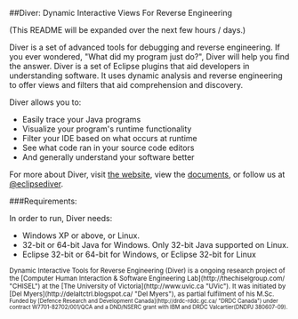 ##Diver:  Dynamic Interactive Views For Reverse Engineering

(This README will be expanded over the next few hours / days.)

Diver is a set of advanced tools for debugging and reverse engineering. If you ever wondered, "What did my program just do?", Diver will help you find the answer.  Diver is a set of Eclipse plugins that aid developers in understanding software. It uses dynamic analysis and reverse engineering to offer views and filters that aid comprehension and discovery.

Diver allows you to:

* Easily trace your Java programs
* Visualize your program's runtime functionality
* Filter your IDE based on what occurs at runtime
* See what code ran in your source code editors
* And generally understand your software better

For more about Diver, visit [the website](http://eclipsediver.wordpress.com "Diver on Wordpress"), view the [documents](http://eclipsediver.wordpress.com/docs "Diver Docs"), or follow us at [@eclipsediver](https://twitter.com/eclipsediver "Diver on Twitter").

###Requirements:

In order to run, Diver needs:

* Windows XP or above, or Linux. 
* 32-bit or 64-bit Java for Windows. Only 32-bit Java supported on Linux.
* Eclipse 32-bit or 64-bit for Windows, or Eclipse 32-bit for Linux


<sub>
Dynamic Interactive Tools for Reverse Engineering (Diver) is a ongoing research project of the [Computer Human Interaction & Software Engineering Lab](http://thechiselgroup.com/ "CHISEL") at the [The University of Victoria](http://www.uvic.ca "UVic").  It was initiated by [Del Myers](http://delaltctrl.blogspot.ca/ "Del Myers"), as partial fulfilment of his M.Sc.

<sub>
Funded by [Defence Research and Development Canada](http://drdc-rddc.gc.ca/ "DRDC Canada") under contract W7701-82702/001/QCA and a DND/NSERC grant with IBM and DRDC Valcartier(DNDPJ 380607-09).
